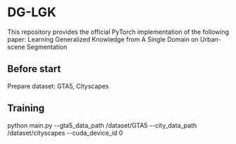 # DG-LGK
This repository provides the official PyTorch implementation of the following paper:
Learning Generalized Knowledge from A Single Domain on Urban-scene Segmentation

## Before start
Prepare dataset: GTA5, Cityscapes

## Training
python main.py --gta5_data_path /dataset/GTA5 --city_data_path /dataset/cityscapes --cuda_device_id 0
